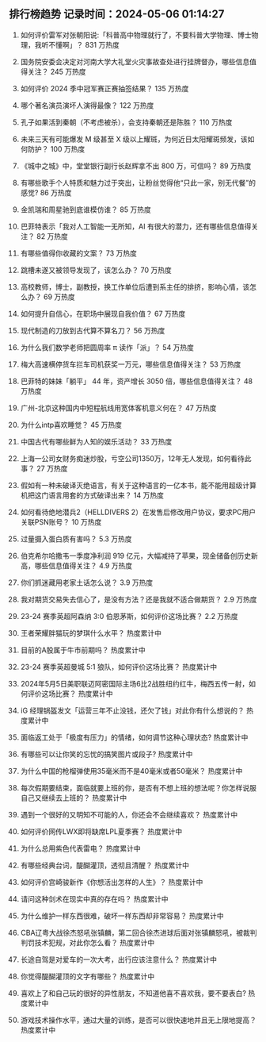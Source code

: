
## 排行榜趋势 记录时间：2024-05-06 01:14:27
  
  1. 如何评价雷军对张朝阳说:「科普高中物理就行了，不要科普大学物理、博士物理，我听不懂啊」？ 831 万热度
    
  2. 国务院安委会决定对河南大学大礼堂火灾事故查处进行挂牌督办，哪些信息值得关注？ 245 万热度
    
  3. 如何评价 2024 季中冠军赛正赛抽签结果？ 135 万热度
    
  4. 哪个著名演员演坏人演得最像？ 122 万热度
    
  5. 孔子如果活到秦朝（不考虑被杀），会支持秦朝还是陈胜？ 110 万热度
    
  6. 未来三天有可能爆发 M 级甚至 X 级以上耀斑，为何近日太阳耀斑频发，该如何防护？ 100 万热度
    
  7. 《城中之城》中，堂堂银行副行长赵辉拿不出 800 万，可信吗？ 89 万热度
    
  8. 有哪些歌手个人特质和魅力过于突出，让粉丝觉得他“只此一家，别无代餐”的感觉? 86 万热度
    
  9. 金凯瑞和周星驰到底谁模仿谁？ 85 万热度
    
  10. 巴菲特表示「我对人工智能一无所知，AI 有很大的潜力，还有哪些信息值得关注？ 82 万热度
    
  11. 有哪些值得你收藏的文案？ 73 万热度
    
  12. 跳槽未遂又被领导发现了，该怎么办？ 70 万热度
    
  13. 高校教师，博士，副教授，换工作单位后遭到系主任的排挤，影响心情，该怎么办？ 69 万热度
    
  14. 如何提升自信心，在职场中展现自我价值？ 67 万热度
    
  15. 现代制造的刀放到古代算不算名刀？ 56 万热度
    
  16. 为什么我们数学老师把圆周率 π 读作「派」？ 54 万热度
    
  17. 梅大高速横停货车拦车司机获奖一万元，哪些信息值得关注？ 53 万热度
    
  18. 巴菲特的妹妹「躺平」 44 年，资产增长 3050 倍，哪些信息值得关注？ 48 万热度
    
  19. 广州-北京这种国内中短程航线用宽体客机意义何在？ 47 万热度
    
  20. 为什么intp喜欢睡觉？ 45 万热度
    
  21. 中国古代有哪些鲜为人知的娱乐活动？ 33 万热度
    
  22. 上海一公司女财务痴迷炒股，亏空公司1350万，12年无人发现，如何看待此事？ 27 万热度
    
  23. 假如有一种未破译灭绝语言，有关于这种语言的一亿本书，能不能用超级计算机把这门语言用套的方式破译出来？ 14 万热度
    
  24. 如何看待绝地潜兵2（HELLDIVERS 2）在发售后修改用户协议，要求PC用户关联PSN账号？ 10 万热度
    
  25. 过量摄入蛋白质有害吗？ 5.3 万热度
    
  26. 伯克希尔哈撒韦一季度净利润 919 亿元，大幅减持了苹果，现金储备创历史新高，哪些信息值得关注？ 4.9 万热度
    
  27. 你们抓迷藏用老家土话怎么说？ 3.9 万热度
    
  28. 我对期货交易失去信心了，是没有方法？还是我就不适合做期货？ 2.9 万热度
    
  29. 23-24 赛季英超阿森纳 3:0 伯恩茅斯，如何评价这场比赛？ 2.2 万热度
    
  30. 王者荣耀胖猫玩的梦琪什么水平？ 热度累计中
    
  31. 目前的A股属于牛市前期吗？ 热度累计中
    
  32. 23-24 赛季英超曼城 5:1 狼队，如何评价这场比赛？ 热度累计中
    
  33. 2024年5月5日美职联迈阿密国际主场6比2战胜纽约红牛，梅西五传一射，如何评价这场比赛？ 热度累计中
    
  34. iG 经理锅盔发文「运营三年不止没钱，还欠了钱」对此你有什么想说的？ 热度累计中
    
  35. 面临返工处于「极度有压力」的情绪，如何调节这种心理状态? 热度累计中
    
  36. 有哪些可以让你笑的忘忧的搞笑图片或段子? 热度累计中
    
  37. 为什么中国的枪榴弹使用35毫米而不是40毫米或者50毫米？ 热度累计中
    
  38. 每次假期要结束，面临就要上班的你，是否有不想上班的想法呢？你怎样说服自己又继续去上班的？ 热度累计中
    
  39. 遇到一个很好的又明知不可能的人，你还会不会继续喜欢？ 热度累计中
    
  40. 如何评价网传LWX即将缺席LPL夏季赛？ 热度累计中
    
  41. 为什么总用紫色代表雷电？ 热度累计中
    
  42. 有哪些经典台词，醍醐灌顶，透彻且清醒？ 热度累计中
    
  43. 如何评价宫崎骏新作《你想活出怎样的人生》？ 热度累计中
    
  44. 请问这种剑术在现实中真的存在吗？ 热度累计中
    
  45. 为什么维护一样东西很难，破坏一样东西却非常容易？ 热度累计中
    
  46. CBA辽粤大战徐杰怒吼张镇麟，第二回合徐杰进球后面对张镇麟怒吼，被裁判判罚技术犯规，对此你怎么看？ 热度累计中
    
  47. 长途自驾是对爱车的一次大考，出行应该注意什么？ 热度累计中
    
  48. 你觉得醍醐灌顶的文字有哪些？ 热度累计中
    
  49. 喜欢上了和自己玩的很好的异性朋友，不知道他喜不喜欢我，要不要表白? 热度累计中
    
  50. 游戏技术操作水平，通过大量的训练，是否可以很快速地并且无上限地提高？ 热度累计中
    